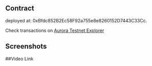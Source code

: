## Contract

deployed at: 0xBfdc852B2Ec58F92a755e8e8260152D7443C33Cc.

Check transactions on [Aurora Testnet Explorer](https://explorer.testnet.aurora.dev)

## Screenshots



##Video Link
